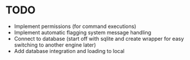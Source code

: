 # TODO

-   Implement permissions (for command executions)
-   Implement automatic flagging system message handling
-   Connect to database (start off with sqlite and create wrapper for easy switching to another engine later)
-   Add database integration and loading to local
